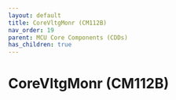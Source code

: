 ```yaml
---
layout: default
title: CoreVltgMonr (CM112B)
nav_order: 19
parent: MCU Core Components (CDDs)
has_children: true
---
```

# CoreVltgMonr (CM112B)
